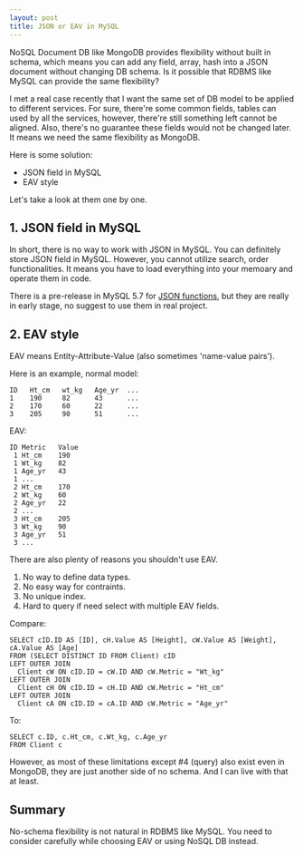```yaml
---
layout: post
title: JSON or EAV in MySQL
---
```

NoSQL Document DB like MongoDB provides flexibility without built in schema, which means you can add any field, array, hash into a JSON document without changing DB schema. Is it possible that RDBMS like MySQL can provide the same flexibility?

I met a real case recently that I want the same set of DB model to be applied to different services. For sure, there're some common fields, tables can used by all the services, however, there're still something left cannot be aligned. Also, there's no guarantee  these fields would not be changed later. It means we need the same flexibility as MongoDB.

Here is some solution:
* JSON field in MySQL
* EAV style

Let's take a look at them one by one.

## 1. JSON field in MySQL ##

In short, there is no way to work with JSON in MySQL. You can definitely store JSON field in MySQL. However, you cannot utilize search, order functionalities. It means you have to load everything into your memoary and operate them in code.

There is a pre-release in MySQL 5.7 for [JSON functions](http://labs.mysql.com/), but they are really in early stage, no suggest to use them in real project.

## 2. EAV style ##

EAV means Entity-Attribute-Value (also sometimes 'name-value pairs').

Here is an example, normal model:

    ID   Ht_cm   wt_kg   Age_yr  ... 
    1    190     82      43      ...
    2    170     60      22      ...
    3    205     90      51      ...

EAV:

    ID Metric   Value
     1 Ht_cm    190
     1 Wt_kg    82
     1 Age_yr   43
     1 ...
     2 Ht_cm    170
     2 Wt_kg    60
     2 Age_yr   22
     2 ...
     3 Ht_cm    205
     3 Wt_kg    90
     3 Age_yr   51
     3 ...

There are also plenty of reasons you shouldn't use EAV.
1. No way to define data types.
2. No easy way for contraints.
3. No unique index.
4. Hard to query if need select with multiple EAV fields.

Compare:


    SELECT cID.ID AS [ID], cH.Value AS [Height], cW.Value AS [Weight], cA.Value AS [Age]
    FROM (SELECT DISTINCT ID FROM Client) cID 
    LEFT OUTER JOIN 
      Client cW ON cID.ID = cW.ID AND cW.Metric = "Wt_kg" 
    LEFT OUTER JOIN 
      Client cH ON cID.ID = cH.ID AND cW.Metric = "Ht_cm" 
    LEFT OUTER JOIN 
      Client cA ON cID.ID = cA.ID AND cW.Metric = "Age_yr"


To:

    SELECT c.ID, c.Ht_cm, c.Wt_kg, c.Age_yr
    FROM Client c

However, as most of these limitations except #4 (query) also exist even in MongoDB, they are just another side of no schema. And I can live with that at least.

## Summary ##
No-schema flexibility is not natural in RDBMS like MySQL. You need to consider carefully while choosing EAV or using NoSQL DB instead.
